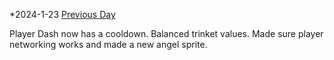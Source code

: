 *2024-1-23
[Previous Day](Daily%20Notes/Day%2018-18)

Player Dash now has a cooldown. Balanced trinket values. Made sure player networking works and made a new angel sprite.